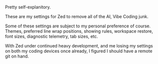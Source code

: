 Pretty self-explanitory.

These are my settings for Zed to remove all of the AI, Vibe Coding junk.

Some of these settings are subject to my personal preference of course. Themes, preferred line wrap positions, showing rules, workspace restore, font sizes, diagnostic telemetry, tab sizes, etc.

With Zed under continued heavy development, and me losing my settings on both my coding devices once already, I figured I should have a remote git on hand.